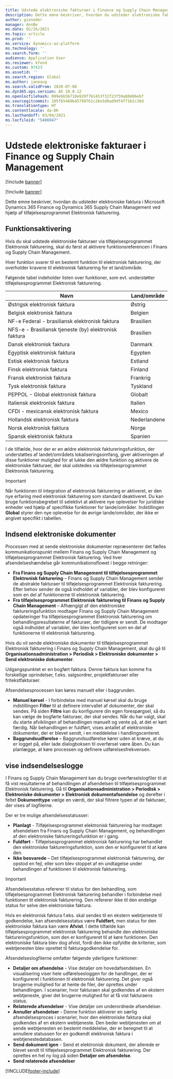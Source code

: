 ```yaml
---
title: Udstede elektroniske fakturaer i Finance og Supply Chain Management
description: Dette emne beskriver, hvordan du udsteder elektroniske faktura i Microsoft Dynamics 365 Finance og Dynamics 365 Supply Chain Management ved hjælp af tilføjelsesprogrammet Elektronisk fakturering.
author: gionoder
manager: AnnBe
ms.date: 02/26/2021
ms.topic: article
ms.prod: ''
ms.service: dynamics-ax-platform
ms.technology: ''
ms.search.form: ''
audience: Application User
ms.reviewer: kfend
ms.custom: 97423
ms.assetid: ''
ms.search.region: Global
ms.author: janeaug
ms.search.validFrom: 2020-07-08
ms.dyn365.ops.version: AX 10.0.12
ms.openlocfilehash: 099ebb56710e920f7b1453f32f23f59a80486ebf
ms.sourcegitcommit: 105f65468b45799761c26e5d0ad9df4ff162c38d
ms.translationtype: HT
ms.contentlocale: da-DK
ms.lasthandoff: 03/04/2021
ms.locfileid: "5486947"
---
```

# <a name="issue-electronic-invoices-in-finance-and-supply-chain-management"></a>Udstede elektroniske fakturaer i Finance og Supply Chain Management

[!include [banner](../includes/banner.md)]

[!include [banner](../includes/preview-banner.md)]

Dette emne beskriver, hvordan du udsteder elektroniske faktura i Microsoft Dynamics 365 Finance og Dynamics 365 Supply Chain Management ved hjælp af tilføjelsesprogrammet Elektronisk fakturering.


## <a name="feature-activation"></a>Funktionsaktivering

Hvis du skal udstede elektroniske fakturaer via tilføjelsesprogrammet Elektronisk fakturering, skal du først at aktivere funktionsreferencen i Finans og Supply Chain Management.

Hver funktion svarer til en bestemt funktion til elektronisk fakturering, der overholder kravene til elektronisk fakturering for et land/område.

Følgende tabel indeholder listen over funktioner, som evt. understøtter tilføjelsesprogrammet Elektronisk fakturering.

| Navn                                              | Land/område |
|---------------------------------------------------|----------------|
|Østrigsk elektronisk faktura                        |Østrig         |
|Belgisk elektronisk faktura                         |Belgien         |
|NF-e Federal - brasiliansk elektronisk faktura       |Brasilien          |
|NFS-e - Brasiliansk tjeneste (by) elektronisk faktura|Brasilien          |
|Dansk elektronisk faktura                          |Danmark         |
|Egyptisk elektronisk faktura                        |Egypten           |
|Estisk elektronisk faktura                        |Estland         |
|Finsk elektronisk faktura                         |Finland         |
|Fransk elektronisk faktura                          |Frankrig          |
|Tysk elektronisk faktura                          |Tyskland         |
|PEPPOL - Global elektronisk faktura                 |Globalt          |
|Italiensk elektronisk faktura                         |Italien           |
|CFDI - mexicansk elektronisk faktura                  |Mexico          |
|Hollandsk elektronisk faktura                           |Nederlandene     |
|Norsk elektronisk faktura                       |Norge          |
|Spansk elektronisk faktura                         |Spanien           |

I de tilfælde, hvor der er en ældre elektronisk faktureringsfunktion, der understøttes af landet/områdets lokaliseringsomfang, giver aktiveringen af disse funktioner mulighed for at lukke den ældre funktion og aktivere de elektroniske fakturaer, der skal udstedes via tilføjelsesprogrammet Elektronisk fakturering.

> [!IMPORTANT]
> Når funktionen til integration af elektronisk fakturering er aktiveret, er den nye erfaring med elektronisk fakturering som standard deaktiveret. Du kan bruge funktionsbegrebet til selektivt at aktivere nye oplevelser for juridiske enheder ved hjælp af specifikke funktioner for lande/områder. Indstillingen **Global** styrer den nye oplevelse for de øvrige lande/områder, der ikke er angivet specifikt i tabellen.

## <a name="submit-electronic-documents"></a>Indsend elektroniske dokumenter

Processen med at sende elektroniske dokumenter repræsenterer det fælles kommunikationspunkt mellem Finans og Supply Chain Management og tilføjelsesprogrammet Elektronisk fakturering. Ved hver afsendelseshændelse går kommunikationsflowet i begge retninger:

- **Fra Finans og Supply Chain Management til tilføjelsesprogrammet Elektronisk fakturering** – Finans og Supply Chain Management sender de abstrakte fakturaer til tilføjelsesprogrammet Elektronisk fakturering. Efter behov sender de også indholdet af variabler, der blev konfigureret som en del af funktionerne til elektronisk fakturering.
- **Fra tilføjelsesprogrammet Elektronisk fakturering til Finans og Supply Chain Management** – Afhængigt af den elektroniske faktureringsfunktion modtager Finans og Supply Chain Management opdateringer fra tilføjelsesprogrammet Elektronisk fakturering om behandlingsresultaterne af fakturaer, der tidligere er sendt. De modtager også indholdet af variabler, der blev konfigureret som en del af funktionerne til elektronisk fakturering.

Hvis du vil sende elektroniske dokumenter til tilføjelsesprogrammet Elektronisk fakturering i Finans og Supply Chain Management, skal du gå til **Organisationsadministration &gt; Periodisk &gt; Elektroniske dokumenter &gt; Send elektroniske dokumenter**.

Udgangspunktet er en bogført faktura. Denne faktura kan komme fra forskellige oprindelser, f.eks. salgsordrer, projektfakturaer eller fritekstfakturaer.

Afsendelsesprocessen kan køres manuelt eller i baggrunden.

- **Manuel kørsel** - I forbindelse med manuel kørsel skal du bruge indstillingen **Filter** til at definere intervallet af dokumenter, der skal sendes. På siden **Filtre** kan du konfigurere din egen forespørgsel, så du kan vælge de bogførte fakturaer, der skal sendes. Når du har valgt, skal du starte afviklingen af behandlingen manuelt og vente på, at det er kørt færdig. Når behandlingen er fuldført, vises antallet af elektroniske dokumenter, der er blevet sendt, i en meddelelse i handlingscenteret.
- **Baggrundsudførelse** – Baggrundsudførelse kører uden at kræve, at du er logget på, eller lade dialogboksen til overførsel være åben. Du kan planlægge, at køre processen og definere udførelsesfrekvensen.

## <a name="view-the-submission-logs"></a>vise indsendelseslogge

I Finans og Supply Chain Management kan du bruge overførselslogfiler til at få vist resultaterne af behandlingen af afsendelsen til tilføjelsesprogrammet Elektronisk fakturering. Gå til **Organisationsadministration &gt; Periodisk &gt; Elektroniske dokumenter &gt; Elektronisk dokumentafsendelse** og derefter i feltet **Dokumenttype** vælge en værdi, der skal filtrere typen af de fakturaer, der vises af logfilerne.

Der er tre mulige afsendelsesstatusser:

- **Planlagt** - Tilføjelsesprogrammet elektronisk fakturering har modtaget afsendelsen fra Finans og Supply Chain Management, og behandlingen af den elektroniske faktureringsfunktion er i gang.
- **Fuldført** - Tilføjelsesprogrammet elektronisk fakturering har behandlet den elektroniske faktureringsfunktion, som den er konfigureret til at køre den.
- **Ikke besvarede** – Det tilføjelsesprogrammet elektronisk fakturering, der opstod en fejl, eller som blev stoppet af en undtagelse under behandlingen af funktionen til elektronisk fakturering.

> [!IMPORTANT]
> Afsendelsesstatus refererer til status for den behandling, som tilføjelsesprogrammet Elektronisk fakturering behandler i forbindelse med funktionen til elektronisk fakturering. Den refererer ikke til den endelige status for selve den elektroniske faktura.
>
> Hvis en elektronisk faktura f.eks. skal sendes til en ekstern webtjeneste til godkendelse, kan afsendelsesstatus være **Fuldført**, men status for den elektroniske faktura kan være **Afvist**. I dette tilfælde kan tilføjelsesprogrammet elektronisk fakturering behandle den elektroniske faktureringsfunktion, som den er konfigureret til at køre funktionen. Den elektroniske faktura blev dog afvist, fordi den ikke opfyldte de kriterier, som webtjenesten blev oprettet til fakturagodkendelse for.

Afsendelseslogfilerne omfatter følgende yderligere funktioner:

- **Detaljer om afsendelse** - Vise detaljer om hovedafsendelsen. En visualisering viser hele udførelsesloggen for de handlinger, der er konfigureret i funktionen til elektronisk fakturering. Det giver også brugerne mulighed for at hente de filer, der oprettes under behandlingen. I scenarier, hvor fakturaen skal godkendes af en ekstern webtjeneste, giver det brugerne mulighed for at få vist fakturaens status.
- **Relaterede afsendelser** - Vise detaljer om underordnede afsendelser.
- **Annuller afsendelser** - Denne funktion aktiverer en særlig afsendelsesproces i scenarier, hvor den elektroniske faktura skal godkendes af en ekstern webtjeneste. Den beder webtjenesten om at sende webtjenesten en bestemt meddelelse, der er beregnet til at annullere statussen for en godkendt elektronisk faktura i webtjenestedatabasen.
- **Send dokument igen** - Send et elektronisk dokument, der allerede er blevet sendt til tilføjelsesprogrammet Elektronisk fakturering. Der oprettes en hel ny log på siden **Detaljer om afsendelse**.
- **Send relaterede afsendelser**


[!INCLUDE[footer-include](../../includes/footer-banner.md)]
